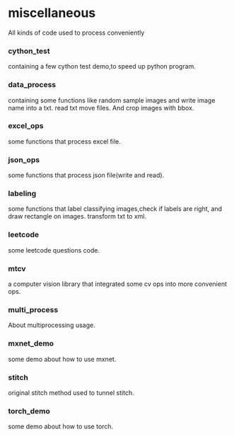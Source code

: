 # miscellaneous
All kinds of code used to process conveniently

### cython_test
containing a few cython test demo,to speed up python program.

### data_process
containing some functions like random sample images and write image name into a txt.
read txt move files. And crop images with bbox.

### excel_ops 
some functions that process excel file.

### json_ops
some functions that process json file(write and read).

### labeling
some functions that label classifying images,check if labels are right, and draw rectangle on images.
transform txt to xml.

### leetcode
some leetcode questions code.

### mtcv
a computer vision library that integrated some cv ops into more convenient ops.

### multi_process
About multiprocessing usage.

### mxnet_demo
some demo about how to use mxnet.

### stitch
original stitch method used to tunnel stitch.

### torch_demo 
some demo about how to use torch.
